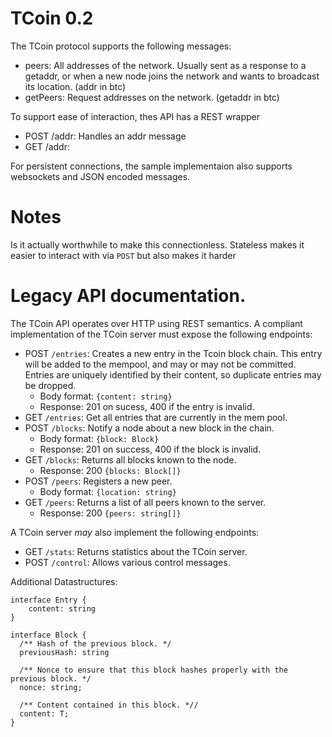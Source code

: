 # TCoin 0.2

The TCoin protocol supports the following messages:

- peers: All addresses of the network. Usually sent as a response to a getaddr, or when a new
  node joins the network and wants to broadcast its location. (addr in btc)
- getPeers: Request addresses on the network. (getaddr in btc)

To support ease of interaction, thes API has a REST wrapper

- POST /addr: Handles an addr message
- GET /addr:

For persistent connections, the sample implementaion also supports websockets and JSON
encoded messages.

# Notes

Is it actually worthwhile to make this connectionless. Stateless makes it easier to interact
with via `POST` but also makes it harder

# Legacy API documentation.

The TCoin API operates over HTTP using REST semantics. A compliant implementation of the TCoin server must expose the following endpoints:

- POST `/entries`: Creates a new entry in the Tcoin block chain. This entry will be added to the mempool, and may or may not be committed. Entries are uniquely identified by their content, so duplicate entries may be dropped.
  - Body format: `{content: string}`
  - Response: 201 on sucess, 400 if the entry is invalid.
- GET `/entries`: Get all entries that are currently in the mem pool.
- POST `/blocks`: Notify a node about a new block in the chain.
  - Body format: `{block: Block}`
  - Response: 201 on success, 400 if the block is invalid.
- GET `/blocks`: Returns all blocks known to the node.
  - Response: 200 `{blocks: Block[]}`
- POST `/peers`: Registers a new peer.
  - Body format: `{location: string}`
- GET `/peers`: Returns a list of all peers known to the server.
  - Response: 200 `{peers: string[]}`

A TCoin server _may_ also implement the following endpoints:

- GET `/stats`: Returns statistics about the TCoin server.
- POST `/control`: Allows various control messages.

Additional Datastructures:

```
interface Entry {
    content: string
}

interface Block {
  /** Hash of the previous block. */
  previousHash: string

  /** Nonce to ensure that this block hashes properly with the previous block. */
  nonce: string;

  /** Content contained in this block. *//
  content: T;
}
```
